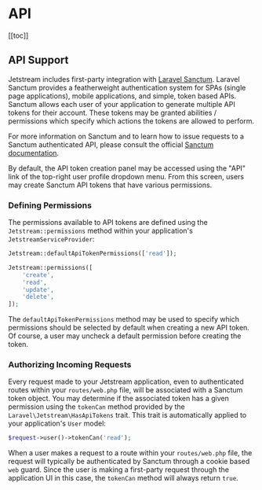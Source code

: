 # API

[[toc]]

## API Support

Jetstream includes first-party integration with [Laravel Sanctum](https://laravel.com/docs/sanctum). Laravel Sanctum provides a featherweight authentication system for SPAs (single page applications), mobile applications, and simple, token based APIs. Sanctum allows each user of your application to generate multiple API tokens for their account. These tokens may be granted abilities / permissions which specify which actions the tokens are allowed to perform.

For more information on Sanctum and to learn how to issue requests to a Sanctum authenticated API, please consult the official [Sanctum documentation](https://laravel.com/docs/sanctum).

By default, the API token creation panel may be accessed using the "API" link of the top-right user profile dropdown menu. From this screen, users may create Sanctum API tokens that have various permissions.

### Defining Permissions

The permissions available to API tokens are defined using the `Jetstream::permissions` method within your application's `JetstreamServiceProvider`:

```php
Jetstream::defaultApiTokenPermissions(['read']);

Jetstream::permissions([
    'create',
    'read',
    'update',
    'delete',
]);
```

The `defaultApiTokenPermissions` method may be used to specify which permissions should be selected by default when creating a new API token. Of course, a user may uncheck a default permission before creating the token.

### Authorizing Incoming Requests

Every request made to your Jetstream application, even to authenticated routes within your `routes/web.php` file, will be associated with a Sanctum token object. You may determine if the associated token has a given permission using the `tokenCan` method provided by the `Laravel\Jetstream\HasApiTokens` trait. This trait is automatically applied to your application's `User` model:

```php
$request->user()->tokenCan('read');
```

When a user makes a request to a route within your `routes/web.php` file, the request will typically be authenticated by Sanctum through a cookie based `web` guard. Since the user is making a first-party request through the application UI in this case, the `tokenCan` method will always return `true`.
